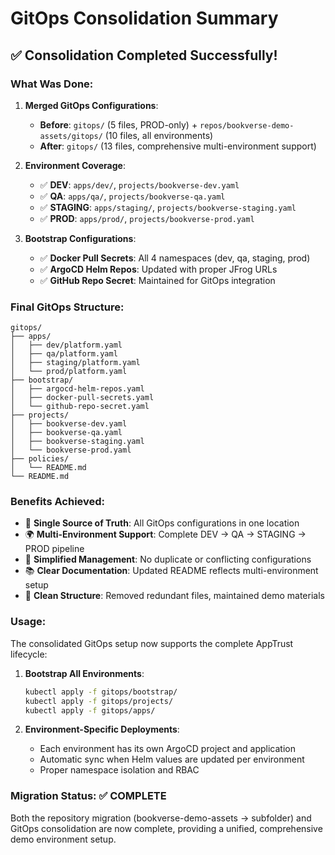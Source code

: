 # GitOps Consolidation Summary

## ✅ Consolidation Completed Successfully!

### What Was Done:

1. **Merged GitOps Configurations**: 
   - **Before**: `gitops/` (5 files, PROD-only) + `repos/bookverse-demo-assets/gitops/` (10 files, all environments)
   - **After**: `gitops/` (13 files, comprehensive multi-environment support)

2. **Environment Coverage**:
   - ✅ **DEV**: `apps/dev/`, `projects/bookverse-dev.yaml`
   - ✅ **QA**: `apps/qa/`, `projects/bookverse-qa.yaml`  
   - ✅ **STAGING**: `apps/staging/`, `projects/bookverse-staging.yaml`
   - ✅ **PROD**: `apps/prod/`, `projects/bookverse-prod.yaml`

3. **Bootstrap Configurations**:
   - ✅ **Docker Pull Secrets**: All 4 namespaces (dev, qa, staging, prod)
   - ✅ **ArgoCD Helm Repos**: Updated with proper JFrog URLs
   - ✅ **GitHub Repo Secret**: Maintained for GitOps integration

### Final GitOps Structure:

```
gitops/
├── apps/
│   ├── dev/platform.yaml
│   ├── qa/platform.yaml
│   ├── staging/platform.yaml
│   └── prod/platform.yaml
├── bootstrap/
│   ├── argocd-helm-repos.yaml
│   ├── docker-pull-secrets.yaml
│   └── github-repo-secret.yaml
├── projects/
│   ├── bookverse-dev.yaml
│   ├── bookverse-qa.yaml
│   ├── bookverse-staging.yaml
│   └── bookverse-prod.yaml
├── policies/
│   └── README.md
└── README.md
```

### Benefits Achieved:

- 🎯 **Single Source of Truth**: All GitOps configurations in one location
- 🌍 **Multi-Environment Support**: Complete DEV → QA → STAGING → PROD pipeline
- 🔄 **Simplified Management**: No duplicate or conflicting configurations
- 📚 **Clear Documentation**: Updated README reflects multi-environment setup
- 🧹 **Clean Structure**: Removed redundant files, maintained demo materials

### Usage:

The consolidated GitOps setup now supports the complete AppTrust lifecycle:

1. **Bootstrap All Environments**:
   ```bash
   kubectl apply -f gitops/bootstrap/
   kubectl apply -f gitops/projects/
   kubectl apply -f gitops/apps/
   ```

2. **Environment-Specific Deployments**:
   - Each environment has its own ArgoCD project and application
   - Automatic sync when Helm values are updated per environment
   - Proper namespace isolation and RBAC

### Migration Status: ✅ COMPLETE

Both the repository migration (bookverse-demo-assets → subfolder) and GitOps consolidation are now complete, providing a unified, comprehensive demo environment setup.
